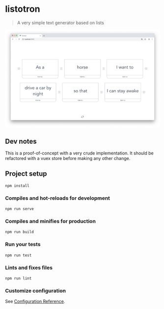 # listotron

> A very simple text generator based on lists

![Screenshot](screenshot.png)

## Dev notes

This is a proof-of-concept with a very crude implementation. It should be refactored with a vuex store before making any other change.


## Project setup
```
npm install
```

### Compiles and hot-reloads for development
```
npm run serve
```

### Compiles and minifies for production
```
npm run build
```

### Run your tests
```
npm run test
```

### Lints and fixes files
```
npm run lint
```

### Customize configuration
See [Configuration Reference](https://cli.vuejs.org/config/).
